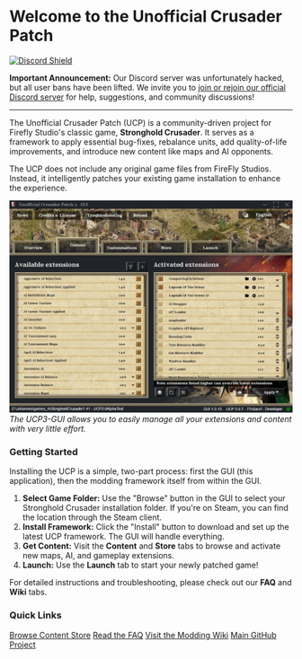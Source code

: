 # Welcome to the Unofficial Crusader Patch

<a href="https://discord.gg/P9dkF38Q2t" target="_blank"><img src="https://discordapp.com/api/guilds/426318193603117057/widget.png?style=shield" alt="Discord Shield"></a>

**Important Announcement:** Our Discord server was unfortunately hacked, but all user bans have been lifted. We invite you to [join or rejoin our official Discord server](https://discord.gg/P9dkF38Q2t) for help, suggestions, and community discussions!

***

The Unofficial Crusader Patch (UCP) is a community-driven project for Firefly Studio's classic game, **Stronghold Crusader**. It serves as a framework to apply essential bug-fixes, rebalance units, add quality-of-life improvements, and introduce new content like maps and AI opponents.

The UCP does not include any original game files from FireFly Studios. Instead, it intelligently patches your existing game installation to enhance the experience.

![UCP 3 GUI In Action](assets/ucp_gui_screenshot.jpg)
*The UCP3-GUI allows you to easily manage all your extensions and content with very little effort.*

### Getting Started

Installing the UCP is a simple, two-part process: first the GUI (this application), then the modding framework itself from within the GUI.

1.  **Select Game Folder:** Use the "Browse" button in the GUI to select your Stronghold Crusader installation folder. If you're on Steam, you can find the location through the Steam client.
2.  **Install Framework:** Click the "Install" button to download and set up the latest UCP framework. The GUI will handle everything.
3.  **Get Content:** Visit the **Content** and **Store** tabs to browse and activate new maps, AI, and gameplay extensions.
4.  **Launch:** Use the **Launch** tab to start your newly patched game!

For detailed instructions and troubleshooting, please check out our **FAQ** and **Wiki** tabs.

### Quick Links

<div class="quick-links">
    <a href="#" onclick="document.getElementById('tabStore').click(); return false;">Browse Content Store</a>
    <a href="#" onclick="document.getElementById('tabFaq').click(); return false;">Read the FAQ</a>
    <a href="https://github.com/UnofficialCrusaderPatch/UnofficialCrusaderPatch3/wiki" target="_blank">Visit the Modding Wiki</a>
    <a href="https://github.com/UnofficialCrusaderPatch/UnofficialCrusaderPatch" target="_blank">Main GitHub Project</a>
</div>